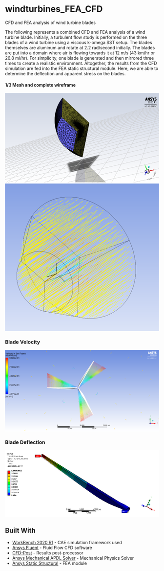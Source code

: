 # windturbines_FEA_CFD
CFD and FEA analysis of wind turbine blades

The following represents a combined CFD and FEA analysis of a wind turbine blade. Initially, a turbulent flow study is performed on the three blades of a wind turbine using a viscous k-omega SST setup. The blades themselves are aluminum and rotate at 2.2 rad/second initially. The blades are put into a domain where air is flowing towards it at 12 m/s (43 km/hr or 26.8 mi/hr). For simplicity, one blade is generated and then mirrored three times to create a realistic environment. Altogether, the results from the CFD simulation are fed into the FEA static structural module. Here, we are able to determine the deflection and apparent stress on the blades.

#### 1/3 Mesh and complete wireframe 
![](windTurbineCFD_files/user_files/mesh.PNG)
![](windTurbineCFD_files/user_files/added.png)

### Blade Velocity
![](windTurbineCFD_files/user_files/velocity_streamline_and_bladeveloPlane.png)
### Blade Deflection
![](windTurbineCFD_files/user_files/FEA_displacement.png)

## Built With

* [WorkBench 2020 R1](https://www.ansys.com/products/platform) - CAE simulation framework used
* [Ansys Fluent](https://www.ansys.com/products/fluids/ansys-fluent) - Fluid Flow CFD software
* [CFD-Post](https://www.ozeninc.com/products/fluid-dynamics/ansys-cfd-post/) - Results post-processor
* [Ansys Mechanical APDL Solver](https://www.ansys.com/services/training-center/structures/introduction-to-ansys-mechanical-apdl) - Mechanical Physics Solver
* [Ansys Static Structural](https://www.ansys.com/products/structures) - FEA module
